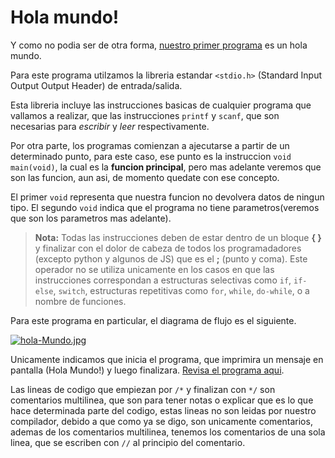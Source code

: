 # Hola mundo!

Y como no podia ser de otra forma, [nuestro primer programa](holaMundo.c) es un hola mundo.

Para este programa utilzamos la libreria estandar `<stdio.h>` (Standard Input Output Output Header) de entrada/salida.

Esta libreria incluye las instrucciones basicas de cualquier programa que vallamos a realizar, que las instrucciones `printf` y `scanf`, que son necesarias para *escribir* y *leer* respectivamente.

Por otra parte, los programas comienzan a ajecutarse a partir de un determinado punto, para este caso, ese punto es la instruccion `void main(void)`, la cual es la **funcion principal**, pero mas adelante veremos que son las funcion, aun asi, de momento quedate con ese concepto.

El primer `void` representa que nuestra funcion no devolvera datos de ningun tipo.
El segundo `void` indica que el programa no tiene parametros(veremos que son los parametros mas adelante).

> **Nota:** Todas las instrucciones deben de estar dentro de un bloque **{ }** y finalizar con el dolor de cabeza de todos los programadadores (excepto python y algunos de JS) que es el **;** (punto y coma). Este operador no se utiliza unicamente en los casos en que las instrucciones correspondan a estructuras selectivas como `if`, `if-else`, `switch`, estructuras repetitivas como `for`, `while`, `do-while`, o a nombre de funciones.

Para este programa en particular, el diagrama de flujo es el siguiente.

[![hola-Mundo.jpg](https://i.postimg.cc/0jN4fKGH/hola-Mundo.jpg)](https://postimg.cc/Hcf3WxhQ)

Unicamente indicamos que inicia el programa, que imprimira un mensaje en pantalla (Hola Mundo!) y luego finalizara. [Revisa el programa aqui](holaMundo.c).

Las lineas de codigo que empiezan por `/*` y finalizan con `*/` son comentarios multilinea, que son para tener notas o explicar que es lo que hace determinada parte del codigo, estas lineas no son leidas por nuestro compilador, debido a que como ya se digo, son unicamente comentarios, ademas de los comentarios multilinea, tenemos los comentarios de una sola linea, que se escriben con `//` al principio del comentario.